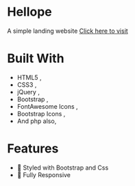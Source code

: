 # Hellope
A simple landing website [ Click here to visit ]([http://www.example.com](http://localhost/hellope/index.php)http://localhost/hellope/index.php)
# Built With
* HTML5 ,
* CSS3 ,
* jQuery ,
* Bootstrap ,
* FontAwesome Icons ,
* Bootstrap Icons ,
* And php also, 

# Features
* 🎨 Styled with Bootstrap and Css
* 📱 Fully Responsive
